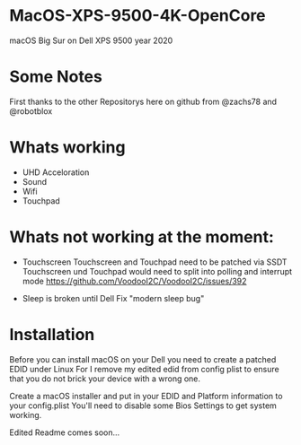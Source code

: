 # MacOS-XPS-9500-4K-OpenCore
macOS Big Sur on Dell XPS 9500 year 2020

# Some Notes
First thanks to the other Repositorys here on github from @zachs78 and @robotblox

# Whats working
- UHD Acceloration
- Sound
- Wifi
- Touchpad

# Whats not working at the moment:
- Touchscreen
  Touchscreen and Touchpad need to be patched via SSDT
  Touchscreen und Touchpad would need to split into polling and interrupt mode
  https://github.com/VoodooI2C/VoodooI2C/issues/392
  
- Sleep is broken until Dell Fix "modern sleep bug"

# Installation

Before you can install macOS on your Dell you need to create a patched EDID under Linux
For I remove my edited edid from config plist to ensure that you do not brick your device with a wrong one.

Create a macOS installer and put in your EDID and Platform information to your config.plist
You'll need to disable some Bios Settings to get system working.

Edited Readme comes soon...
